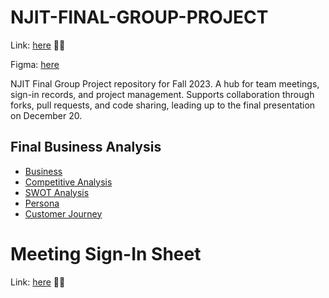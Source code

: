 # NJIT-FINAL-GROUP-PROJECT
Link: [here](https://njit-final-group-project.vercel.app) 🚀🌐 

Figma: [here]([https://www.figma.com/file/UObgmWDXDSGRsESTWNizWz/NJIT---Final?node-id=0%3A1&mode=dev](https://www.figma.com/file/sQhb6zsUG9fpHQ6XX3lGB6/IS601---Final?node-id=0%3A1&mode=dev)) 

NJIT Final Group Project repository for Fall 2023. A hub for team meetings, sign-in records, and project management. Supports collaboration through forks, pull requests, and code sharing, leading up to the final presentation on December 20.

## Final Business Analysis

- [Business](docs/Elite_Business_Cafe_Business_Plan.md)
- [Competitive Analysis](docs/competitive_analysis.md)
- [SWOT Analysis](docs/SWOT.md)
- [Persona](docs/PERSONA.MD)
- [Customer Journey](docs/Customer_Journey.md)
  

# Meeting Sign-In Sheet
Link: [here](docs/sign_in.md) 🚀🌐 

